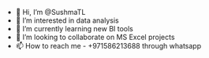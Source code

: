 - 👋 Hi, I’m @SushmaTL
- 👀 I’m interested in data analysis
- 🌱 I’m currently learning new BI tools
- 💞️ I’m looking to collaborate on MS Excel projects
- 📫 How to reach me - +971586213688 through whatsapp

<!---
SushmaTL/SushmaTL is a ✨ special ✨ repository because its `README.md` (this file) appears on your GitHub profile.
You can click the Preview link to take a look at your changes.
--->
